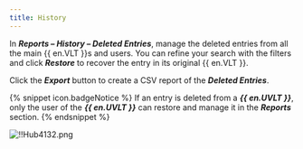```yaml
---
title: History
---
```

In ***Reports – History – Deleted Entries***, manage the deleted entries from all the main {{ en.VLT }}s and users. You can refine your search with the filters and click ***Restore*** to recover the entry in its original {{ en.VLT }}.  

Click the ***Export*** button to create a CSV report of the ***Deleted Entries***.  

{% snippet icon.badgeNotice %} 
If an entry is deleted from a ***{{ en.UVLT }}***, only the user of the ***{{ en.UVLT }}*** can restore and manage it in the ***Reports*** section. 
{% endsnippet %}
 
![!!Hub4132.png](https://webdevolutions.azureedge.net/docs/en/hub/Hub4132.png)
